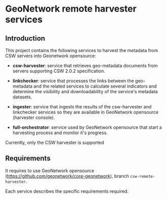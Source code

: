 # GeoNetwork remote harvester services

## Introduction

This project contains the following services to harvest the metadata from CSW servers into Geonetwork opensource:


- **csw-harvester**: service that retrieves geo-metadata documents from servers supporting CSW 2.0.2 specification.

- **linkchecker**: service that processes the links between the geo-metadata and the related services to calculate several indicators and determine the visibility and downloadability of the service's metadata datasets.

- **ingester**: service that ingests the results of the csw-harvester and linkchecker services so they are available in GeoNetwork opensource (harvester console).

- **full-orchestrator**: service used by GeoNetwork opensource that start a harvesting process and monitor it's progress. 


Currently, only the CSW harvester is supported 


## Requirements

It requires to use GeoNetwork opensource (https://github.com/geonetwork/core-geonetwork), branch `csw-remote-harvester`.

Each service describes the specific requirements required.

